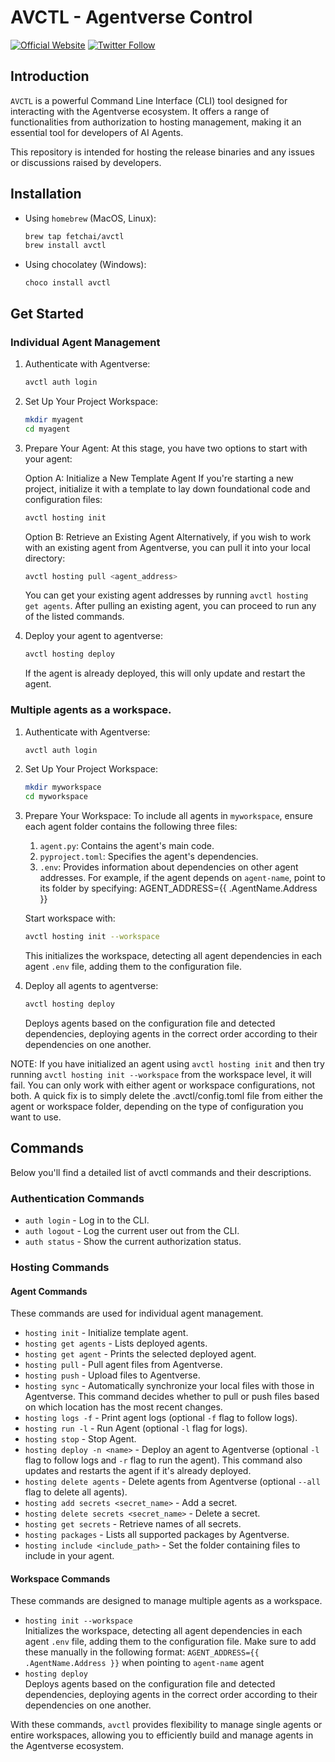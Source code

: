 # AVCTL - Agentverse Control
[![Official Website](https://img.shields.io/badge/Official%20Website-fetch.ai-blue?style=flat&logo=world&logoColor=white)](https://fetch.ai) [![Twitter Follow](https://img.shields.io/twitter/follow/fetch_ai?style=social)](https://twitter.com/fetch_ai)

## Introduction
`AVCTL` is a powerful Command Line Interface (CLI) tool designed for interacting with the Agentverse ecosystem. It offers a range of functionalities from authorization to hosting management, making it an essential tool for developers of AI Agents.

This repository is intended for hosting the release binaries and any issues or discussions raised by developers.

## Installation

- Using `homebrew` (MacOS, Linux):
   ```bash
   brew tap fetchai/avctl
   brew install avctl
   ```

- Using chocolatey (Windows):
   ```
   choco install avctl
   ```

## Get Started

### Individual Agent Management

1. Authenticate with Agentverse:
    ```bash
    avctl auth login

2. Set Up Your Project Workspace:
    ```bash
    mkdir myagent
    cd myagent
3. Prepare Your Agent:
    At this stage, you have two options to start with your agent:

    Option A: Initialize a New Template Agent
    If you're starting a new project, initialize it with a template to lay down foundational code and configuration files:
    ```bash
    avctl hosting init
    ```
    Option B: Retrieve an Existing Agent
    Alternatively, if you wish to work with an existing agent from Agentverse, you can pull it into your local directory:
    ```bash
    avctl hosting pull <agent_address>
    ```
    You can get your existing agent addresses by running `avctl hosting get agents`.
    After pulling an existing agent, you can proceed to run any of the listed commands.
4. Deploy your agent to agentverse:
    ```bash
    avctl hosting deploy
    ```
    If the agent is already deployed, this will only update and restart the agent.


### Multiple agents as a workspace.

1. Authenticate with Agentverse:
    ```bash
    avctl auth login

2. Set Up Your Project Workspace:
    ```bash
    mkdir myworkspace
    cd myworkspace
3. Prepare Your Workspace:
To include all agents in `myworkspace`, ensure each agent folder contains the following three files:

    1. `agent.py`: Contains the agent's main code.
    2. `pyproject.toml`: Specifies the agent's dependencies.
    3. `.env`: Provides information about dependencies on other agent addresses. For example, if the agent depends on `agent-name`, point to its folder by specifying:
    AGENT_ADDRESS={{ .AgentName.Address }}

    Start workspace with:
    ```bash
    avctl hosting init --workspace
    ```
   This initializes the workspace, detecting all agent dependencies in each agent `.env` file, adding them to the configuration file.

4. Deploy all agents to agentverse:
    ```bash
    avctl hosting deploy
    ```
   Deploys agents based on the configuration file and detected dependencies, deploying agents in the correct order according to their dependencies on one another.

NOTE: If you have initialized an agent using `avctl hosting init` and then try running `avctl hosting init --workspace` from the workspace level, it will fail. You can only work with either agent or workspace configurations, not both. A quick fix is to simply delete the .avctl/config.toml file from either the agent or workspace folder, depending on the type of configuration you want to use.

## Commands

Below you'll find a detailed list of avctl commands and their descriptions.

### Authentication Commands

- `auth login` - Log in to the CLI.
- `auth logout` - Log the current user out from the CLI.
- `auth status` - Show the current authorization status.

### Hosting Commands

#### Agent Commands
These commands are used for individual agent management.

- `hosting init` - Initialize template agent.
- `hosting get agents` - Lists deployed agents.
- `hosting get agent` - Prints the selected deployed agent.
- `hosting pull` - Pull agent files from Agentverse.
- `hosting push` - Upload files to Agentverse.
- `hosting sync` - Automatically synchronize your local files with those in Agentverse. This command decides whether to pull or push files based on which location has the most recent changes.
- `hosting logs -f` - Print agent logs (optional `-f` flag to follow logs).
- `hosting run -l` - Run Agent (optional `-l` flag for logs).
- `hosting stop` - Stop Agent.
- `hosting deploy -n <name>` - Deploy an agent to Agentverse (optional `-l` flag to follow logs and `-r` flag to run the agent). This command also updates and restarts the agent if it's already deployed.
- `hosting delete agents` - Delete agents from Agentverse (optional `--all` flag to delete all agents).
- `hosting add secrets <secret_name>` - Add a secret.
- `hosting delete secrets <secret_name>` - Delete a secret.
- `hosting get secrets` - Retrieve names of all secrets.
- `hosting packages` - Lists all supported packages by Agentverse.
- `hosting include <include_path>` - Set the folder containing files to include in your agent.

#### Workspace Commands
These commands are designed to manage multiple agents as a workspace.

- `hosting init --workspace`  
   Initializes the workspace, detecting all agent dependencies in each agent `.env` file, adding them to the configuration file. Make sure to add these manually in the following format: `AGENT_ADDRESS={{ .AgentName.Address }}` when pointing to `agent-name` agent
- `hosting deploy`  
   Deploys agents based on the configuration file and detected dependencies, deploying agents in the correct order according to their dependencies on one another.

With these commands, `avctl` provides flexibility to manage single agents or entire workspaces, allowing you to efficiently build and manage agents in the Agentverse ecosystem.